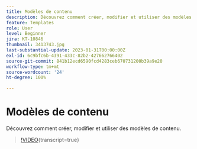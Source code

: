 ```yaml
---
title: Modèles de contenu
description: Découvrez comment créer, modifier et utiliser des modèles de contenu.
feature: Templates
role: User
level: Beginner
jira: KT-10846
thumbnail: 3413743.jpg
last-substantial-update: 2023-01-31T00:00:00Z
exl-id: 6c9bfc6b-4391-433c-82b2-427662766402
source-git-commit: 841b12ecd6590fcd4283ceb670731200b39a9e20
workflow-type: tm+mt
source-wordcount: '24'
ht-degree: 100%

---
```


# Modèles de contenu

Découvrez comment créer, modifier et utiliser des modèles de contenu.

>[!VIDEO](https://video.tv.adobe.com/v/3413743?quality=12&learn=on){transcript=true}
